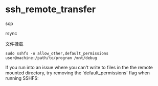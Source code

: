 # ssh_remote_transfer

scp

rsync



文件挂载

```
sudo sshfs -o allow_other,default_permissions user@machine:/path/to/program /mnt/debug
```

If you run into an issue where you can't write to files in the the remote mounted directory, try removing the 'default_permissions' flag when running SSHFS:
